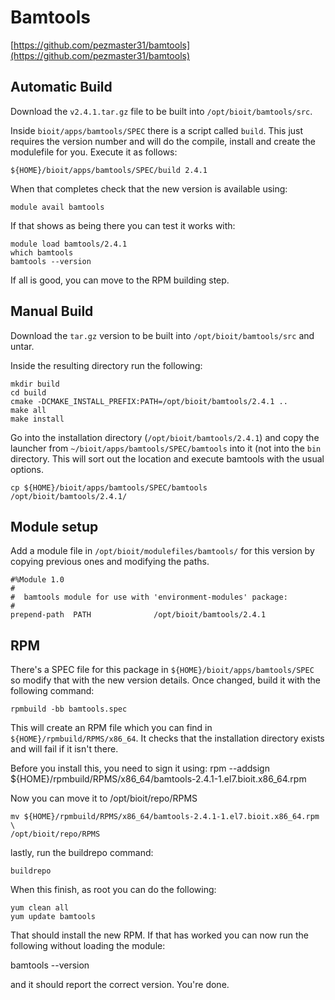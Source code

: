 # Bamtools

[https://github.com/pezmaster31/bamtools](https://github.com/pezmaster31/bamtools)

## Automatic Build

Download the `v2.4.1.tar.gz` file to be built into `/opt/bioit/bamtools/src`.

Inside `bioit/apps/bamtools/SPEC` there is a script called `build`. This just requires the version number and will do the compile, install and create the modulefile for you. Execute it as follows:

    ${HOME}/bioit/apps/bamtools/SPEC/build 2.4.1

When that completes check that the new version is available using:

    module avail bamtools

If that shows as being there you can test it works with:

    module load bamtools/2.4.1
    which bamtools
    bamtools --version

If all is good, you can move to the RPM building step.

## Manual Build

Download the `tar.gz` version to be built into `/opt/bioit/bamtools/src` and untar.

Inside the resulting directory run the following:

    mkdir build
    cd build
    cmake -DCMAKE_INSTALL_PREFIX:PATH=/opt/bioit/bamtools/2.4.1 ..
    make all
    make install

Go into the installation directory (`/opt/bioit/bamtools/2.4.1`) and copy the launcher from `~/bioit/apps/bamtools/SPEC/bamtools` into it (not into the `bin` directory. This will sort out the location and execute bamtools with the usual options.

    cp ${HOME}/bioit/apps/bamtools/SPEC/bamtools /opt/bioit/bamtools/2.4.1/

## Module setup

Add a module file in `/opt/bioit/modulefiles/bamtools/` for this version by copying previous ones and modifying the paths.

    #%Module 1.0
    #
    #  bamtools module for use with 'environment-modules' package:
    #
    prepend-path  PATH              /opt/bioit/bamtools/2.4.1

## RPM

There's a SPEC file for this package in `${HOME}/bioit/apps/bamtools/SPEC` so modify that with the new version details. Once changed, build it with the following command:

    rpmbuild -bb bamtools.spec

This will create an RPM file which you can find in `${HOME}/rpmbuild/RPMS/x86_64`. It checks that the installation directory exists and will fail if it isn't there.

Before you install this, you need to sign it using:
    rpm --addsign \
    ${HOME}/rpmbuild/RPMS/x86_64/bamtools-2.4.1-1.el7.bioit.x86_64.rpm

Now you can move it to /opt/bioit/repo/RPMS

    mv ${HOME}/rpmbuild/RPMS/x86_64/bamtools-2.4.1-1.el7.bioit.x86_64.rpm \
    /opt/bioit/repo/RPMS

lastly, run the buildrepo command:

    buildrepo

When this finish, as root you can do the following:

    yum clean all
    yum update bamtools

That should install the new RPM. If that has worked you can now run the following without loading the module:

   bamtools --version

and it should report the correct version. You're done.
